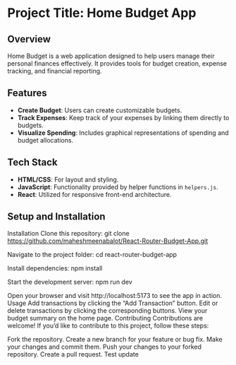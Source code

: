 # Project Title: Home Budget App

## Overview
Home Budget is a web application designed to help users manage their personal finances effectively. It provides tools for budget creation, expense tracking, and financial reporting.

## Features
- **Create Budget**: Users can create customizable budgets.
- **Track Expenses**: Keep track of your expenses by linking them directly to budgets.
- **Visualize Spending**: Includes graphical representations of spending and budget allocations.

## Tech Stack
- **HTML/CSS**: For layout and styling.
- **JavaScript**: Functionality provided by helper functions in `helpers.js`.
- **React**: Utilized for responsive front-end architecture.

## Setup and Installation

Installation
Clone this repository:
git clone https://github.com/maheshmeenabalot/React-Router-Budget-App.git

Navigate to the project folder:
cd react-router-budget-app

Install dependencies:
npm install

Start the development server:
npm run dev

Open your browser and visit http://localhost:5173 to see the app in action.
Usage
Add transactions by clicking the “Add Transaction” button.
Edit or delete transactions by clicking the corresponding buttons.
View your budget summary on the home page.
Contributing
Contributions are welcome! If you’d like to contribute to this project, follow these steps:

Fork the repository.
Create a new branch for your feature or bug fix.
Make your changes and commit them.
Push your changes to your forked repository.
Create a pull request.
T e s t   u p d a t e  
 